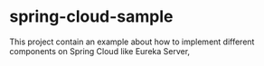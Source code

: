 # spring-cloud-sample
This project contain an example about how to implement different components on Spring Cloud like Eureka Server, 
